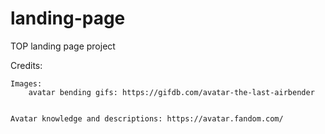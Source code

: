 # landing-page
TOP landing page project

Credits:

    Images:
        avatar bending gifs: https://gifdb.com/avatar-the-last-airbender


    Avatar knowledge and descriptions: https://avatar.fandom.com/

